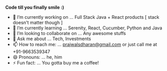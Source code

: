 **Code till you finally smile :)**

- 🔭 I’m currently working on ... Full Stack Java + React products [ stack doesn't matter though ]
- 🌱 I’m currently learning ... Serenity, React, Cucumber, Python and Java
- 👯 I’m looking to collaborate on ... Any awesome stuffs
- 💬 Ask me about ... Tech, Investments
- 📫 How to reach me: ... prajwalsdharan@gmail.com or just call me at +91-9663539347
- 😄 Pronouns: ... he, him 
- ⚡ Fun fact: ... You gotta buy me a coffee!

